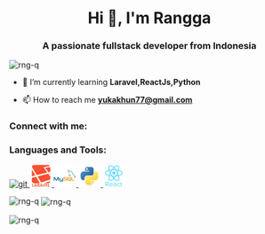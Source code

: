 <h1 align="center">Hi 👋, I'm Rangga</h1>
<h3 align="center">A passionate fullstack developer from Indonesia</h3>

<p align="left"> <img src="https://komarev.com/ghpvc/?username=rng-q&label=Profile%20views&color=0e75b6&style=flat" alt="rng-q" /> </p>

- 🌱 I’m currently learning **Laravel,ReactJs,Python**

- 📫 How to reach me **yukakhun77@gmail.com**

<h3 align="left">Connect with me:</h3>
<p align="left">
</p>

<h3 align="left">Languages and Tools:</h3>
<p align="left"> <a href="https://git-scm.com/" target="_blank" rel="noreferrer"> <img src="https://www.vectorlogo.zone/logos/git-scm/git-scm-icon.svg" alt="git" width="40" height="40"/> </a> <a href="https://laravel.com/" target="_blank" rel="noreferrer"> <img src="https://raw.githubusercontent.com/devicons/devicon/master/icons/laravel/laravel-plain-wordmark.svg" alt="laravel" width="40" height="40"/> </a> <a href="https://www.mysql.com/" target="_blank" rel="noreferrer"> <img src="https://raw.githubusercontent.com/devicons/devicon/master/icons/mysql/mysql-original-wordmark.svg" alt="mysql" width="40" height="40"/> </a> <a href="https://www.python.org" target="_blank" rel="noreferrer"> <img src="https://raw.githubusercontent.com/devicons/devicon/master/icons/python/python-original.svg" alt="python" width="40" height="40"/> </a> <a href="https://reactjs.org/" target="_blank" rel="noreferrer"> <img src="https://raw.githubusercontent.com/devicons/devicon/master/icons/react/react-original-wordmark.svg" alt="react" width="40" height="40"/> </a> </p>

<p><img align="left" src="https://github-readme-stats.vercel.app/api/top-langs?username=rng-q&show_icons=true&locale=en&layout=compact" alt="rng-q" /></p>

<p>&nbsp;<img align="center" src="https://github-readme-stats.vercel.app/api?username=rng-q&show_icons=true&locale=en" alt="rng-q" /></p>

<p><img align="center" src="https://github-readme-streak-stats.herokuapp.com/?user=rng-q&" alt="rng-q" /></p>

